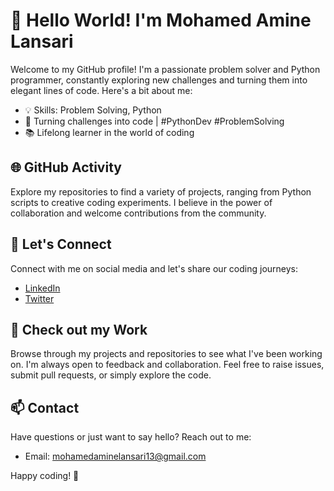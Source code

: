 # 👋 Hello World! I'm Mohamed Amine Lansari

Welcome to my GitHub profile! I'm a passionate problem solver and Python programmer, constantly exploring new challenges and turning them into elegant lines of code. Here's a bit about me:

- 💡 Skills: Problem Solving, Python
- 🚀 Turning challenges into code | #PythonDev #ProblemSolving
- 📚 Lifelong learner in the world of coding

## 🌐 GitHub Activity

Explore my repositories to find a variety of projects, ranging from Python scripts to creative coding experiments. I believe in the power of collaboration and welcome contributions from the community.

## 🤝 Let's Connect

Connect with me on social media and let's share our coding journeys:

- [LinkedIn](www.linkedin.com/in/mohamed-amine-lansari-4239752a0)
- [Twitter](https://twitter.com/MLansari22966)

## 🌟 Check out my Work

Browse through my projects and repositories to see what I've been working on. I'm always open to feedback and collaboration. Feel free to raise issues, submit pull requests, or simply explore the code.

## 📫 Contact

Have questions or just want to say hello? Reach out to me:

- Email: mohamedaminelansari13@gmail.com

Happy coding! 🚀

